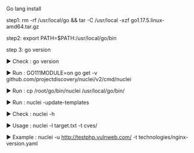 Go lang install

step1: rm -rf /usr/local/go && tar -C /usr/local -xzf go1.17.5.linux-amd64.tar.gz

step2: export PATH=$PATH:/usr/local/go/bin

step 3: go version


▶ Check : go version

▶ Run : GO111MODULE=on go get -v github.com/projectdiscovery/nuclei/v2/cmd/nuclei

▶ Run : cp /root/go/bin/nuclei /usr/local/go/bin/

▶ Run : nuclei -update-templates

▶ Check : nuclei -h

▶ Usage : nuclei -l target.txt -t cves/

▶ Example : nuclei -u http://testphp.vulnweb.com/ -t technologies/nginx-version.yaml
